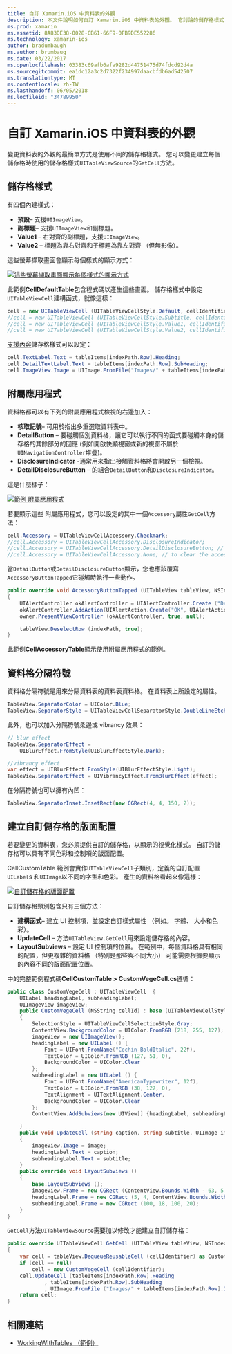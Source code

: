 ```yaml
---
title: 自訂 Xamarin.iOS 中資料表的外觀
description: 本文件說明如何自訂 Xamarin.iOS 中資料表的外觀。 它討論的儲存格樣式、 附屬應用程式、 資料格分隔符號和自訂儲存格的版面配置。
ms.prod: xamarin
ms.assetid: 8A83DE38-0028-CB61-66F9-0FB9DE552286
ms.technology: xamarin-ios
author: bradumbaugh
ms.author: brumbaug
ms.date: 03/22/2017
ms.openlocfilehash: 03383c69afb6afa9282d44751475d74fdcd92d4a
ms.sourcegitcommit: ea1dc12a3c2d7322f234997daacbfdb6ad542507
ms.translationtype: MT
ms.contentlocale: zh-TW
ms.lasthandoff: 06/05/2018
ms.locfileid: "34789950"
---
```

# <a name="customizing-a-tables-appearance-in-xamarinios"></a>自訂 Xamarin.iOS 中資料表的外觀

變更資料表的外觀的最簡單方式是使用不同的儲存格樣式。 您可以變更建立每個儲存格時使用的儲存格樣式`UITableViewSource`的`GetCell`方法。

## <a name="cell-styles"></a>儲存格樣式

有四個內建樣式：

-  **預設**– 支援`UIImageView`。
-  **副標題**– 支援`UIImageView`和副標題。
-  **Value1** – 右對齊的副標題，支援`UIImageView`。
-  **Value2** – 標題為靠右對齊和子標題為靠左對齊 （但無影像）。


這些螢幕擷取畫面會顯示每個樣式的顯示方式：

 [![](customizing-table-appearance-images/image7.png "這些螢幕擷取畫面顯示每個樣式的顯示方式")](customizing-table-appearance-images/image7.png#lightbox)

此範例**CellDefaultTable**包含程式碼以產生這些畫面。 儲存格樣式中設定`UITableViewCell`建構函式，就像這樣：

```csharp
cell = new UITableViewCell (UITableViewCellStyle.Default, cellIdentifier);
//cell = new UITableViewCell (UITableViewCellStyle.Subtitle, cellIdentifier);
//cell = new UITableViewCell (UITableViewCellStyle.Value1, cellIdentifier);
//cell = new UITableViewCell (UITableViewCellStyle.Value2, cellIdentifier);
```

[支援內容](http://developer.xamarin.com/api/type/UIKit.UITableViewCell/)儲存格樣式可以設定：

```csharp
cell.TextLabel.Text = tableItems[indexPath.Row].Heading;
cell.DetailTextLabel.Text = tableItems[indexPath.Row].SubHeading;
cell.ImageView.Image = UIImage.FromFile("Images/" + tableItems[indexPath.Row].ImageName); // don't use for Value2
```

## <a name="accessories"></a>附屬應用程式

資料格都可以有下列的附屬應用程式檢視的右邊加入：

-   **核取記號**– 可用於指出多重選取資料表中。
-   **DetailButton** – 要碰觸個別資料格，讓它可以執行不同的函式要碰觸本身的儲存格的其餘部分的回應 (例如開啟快顯視窗或新的視窗不屬於`UINavigationController`堆疊)。
-   **DisclosureIndicator** -通常用來指出接觸資料格將會開啟另一個檢視。
-   **DetailDisclosureButton** – 的組合`DetailButton`和`DisclosureIndicator`。


這是什麼樣子：

 [![](customizing-table-appearance-images/image8.png "範例 附屬應用程式")](customizing-table-appearance-images/image8.png#lightbox)

若要顯示這些 附屬應用程式，您可以設定的其中一個`Accessory`屬性`GetCell`方法：

```csharp
cell.Accessory = UITableViewCellAccessory.Checkmark;
//cell.Accessory = UITableViewCellAccessory.DisclosureIndicator;
//cell.Accessory = UITableViewCellAccessory.DetailDisclosureButton; // implement AccessoryButtonTapped
//cell.Accessory = UITableViewCellAccessory.None; // to clear the accessory
```

當`DetailButton`或`DetailDisclosureButton`顯示，您也應該覆寫`AccessoryButtonTapped`它碰觸時執行一些動作。

```csharp
public override void AccessoryButtonTapped (UITableView tableView, NSIndexPath indexPath)
{
    UIAlertController okAlertController = UIAlertController.Create ("DetailDisclosureButton Touched", tableItems[indexPath.Row].Heading, UIAlertControllerStyle.Alert);
    okAlertController.AddAction(UIAlertAction.Create("OK", UIAlertActionStyle.Default, null));
    owner.PresentViewController (okAlertController, true, null);

    tableView.DeselectRow (indexPath, true);
}
```

此範例**CellAccessoryTable**顯示使用附屬應用程式的範例。

## <a name="cell-separators"></a>資料格分隔符號

資料格分隔符號是用來分隔資料表的資料表資料格。 在資料表上所設定的屬性。

```csharp
TableView.SeparatorColor = UIColor.Blue;
TableView.SeparatorStyle = UITableViewCellSeparatorStyle.DoubleLineEtched;
```

此外，也可以加入分隔符號柔邊或 vibrancy 效果：

```csharp
// blur effect
TableView.SeparatorEffect =
    UIBlurEffect.FromStyle(UIBlurEffectStyle.Dark);

//vibrancy effect
var effect = UIBlurEffect.FromStyle(UIBlurEffectStyle.Light);
TableView.SeparatorEffect = UIVibrancyEffect.FromBlurEffect(effect);
```

在分隔符號也可以擁有內凹：

```csharp
TableView.SeparatorInset.InsetRect(new CGRect(4, 4, 150, 2));
```

## <a name="creating-custom-cell-layouts"></a>建立自訂儲存格的版面配置

若要變更的資料表，您必須提供自訂的儲存格，以顯示的視覺化樣式。 自訂的儲存格可以具有不同色彩和控制項的版面配置。

CellCustomTable 範例會實作`UITableViewCell`子類別，定義的自訂配置`UILabel`s 和`UIImage`以不同的字型和色彩。 產生的資料格看起來像這樣：

 [![](customizing-table-appearance-images/image9.png "自訂儲存格的版面配置")](customizing-table-appearance-images/image9.png#lightbox)

自訂儲存格類別包含只有三個方法：

-   **建構函式**– 建立 UI 控制項，並設定自訂樣式屬性 （例如。 字體、 大小和色彩）。
-   **UpdateCell** – 方法`UITableView.GetCell`用來設定儲存格的內容。
-   **LayoutSubviews** – 設定 UI 控制項的位置。 在範例中，每個資料格具有相同的配置，但更複雜的資料格 （特別是那些與不同大小） 可能需要根據要顯示的內容不同的版面配置位置。


中的完整範例程式碼**CellCustomTable > CustomVegeCell.cs**遵循：

```csharp
public class CustomVegeCell : UITableViewCell  {
    UILabel headingLabel, subheadingLabel;
    UIImageView imageView;
    public CustomVegeCell (NSString cellId) : base (UITableViewCellStyle.Default, cellId)
    {
        SelectionStyle = UITableViewCellSelectionStyle.Gray;
        ContentView.BackgroundColor = UIColor.FromRGB (218, 255, 127);
        imageView = new UIImageView();
        headingLabel = new UILabel () {
            Font = UIFont.FromName("Cochin-BoldItalic", 22f),
            TextColor = UIColor.FromRGB (127, 51, 0),
            BackgroundColor = UIColor.Clear
        };
        subheadingLabel = new UILabel () {
            Font = UIFont.FromName("AmericanTypewriter", 12f),
            TextColor = UIColor.FromRGB (38, 127, 0),
            TextAlignment = UITextAlignment.Center,
            BackgroundColor = UIColor.Clear
        };
        ContentView.AddSubviews(new UIView[] {headingLabel, subheadingLabel, imageView});

    }
    public void UpdateCell (string caption, string subtitle, UIImage image)
    {
        imageView.Image = image;
        headingLabel.Text = caption;
        subheadingLabel.Text = subtitle;
    }
    public override void LayoutSubviews ()
    {
        base.LayoutSubviews ();
        imageView.Frame = new CGRect (ContentView.Bounds.Width - 63, 5, 33, 33);
        headingLabel.Frame = new CGRect (5, 4, ContentView.Bounds.Width - 63, 25);
        subheadingLabel.Frame = new CGRect (100, 18, 100, 20);
    }
}
```

`GetCell`方法`UITableViewSource`需要加以修改才能建立自訂儲存格：

```csharp
public override UITableViewCell GetCell (UITableView tableView, NSIndexPath indexPath)
{
    var cell = tableView.DequeueReusableCell (cellIdentifier) as CustomVegeCell;
    if (cell == null)
        cell = new CustomVegeCell (cellIdentifier);
    cell.UpdateCell (tableItems[indexPath.Row].Heading
            , tableItems[indexPath.Row].SubHeading
            , UIImage.FromFile ("Images/" + tableItems[indexPath.Row].ImageName) );
    return cell;
}
```



## <a name="related-links"></a>相關連結

- [WorkingWithTables （範例）](https://developer.xamarin.com/samples/monotouch/WorkingWithTables)
